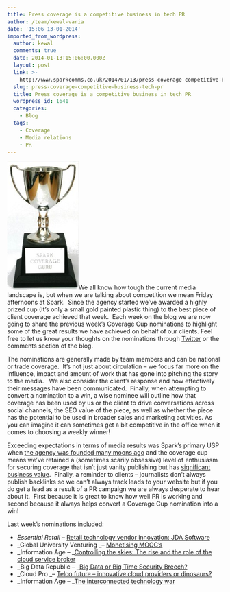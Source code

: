 ```yaml
---
title: Press coverage is a competitive business in tech PR
author: /team/kewal-varia
date: '15:06 13-01-2014'
imported_from_wordpress:
  author: kewal
  comments: true
  date: 2014-01-13T15:06:00.000Z
  layout: post
  link: >-
    http://www.sparkcomms.co.uk/2014/01/13/press-coverage-competitive-business-tech-pr/
  slug: press-coverage-competitive-business-tech-pr
  title: Press coverage is a competitive business in tech PR
  wordpress_id: 1641
  categories:
    - Blog
  tags:
    - Coverage
    - Media relations
    - PR
---
```


![Coverage cup](Coverage-cup-167x300.jpg)We all know how tough the current media landscape is, but when we are talking about competition we mean Friday afternoons at Spark.  Since the agency started we’ve awarded a highly prized cup (It’s only a small gold painted plastic thing) to the best piece of client coverage achieved that week.  Each week on the blog we are now going to share the previous week’s Coverage Cup nominations to highlight some of the great results we have achieved on behalf of our clients. Feel free to let us know your thoughts on the nominations through [Twitter](https://twitter.com/sparkcomms) or the comments section of the blog.  

The nominations are generally made by team members and can be national or trade coverage.  It’s not just about circulation – we focus far more on the influence, impact and amount of work that has gone into pitching the story to the media.   We also consider the client’s response and how effectively their messages have been communicated.  Finally, when attempting to convert a nomination to a win, a wise nominee will outline how that coverage has been used by us or the client to drive conversations across social channels, the SEO value of the piece, as well as whether the piece has the potential to be used in broader sales and marketing activities. As you can imagine it can sometimes get a bit competitive in the office when it comes to choosing a weekly winner!

Exceeding expectations in terms of media results was Spark’s primary USP when [the agency was founded many moons ago](http://www.sparkcomms.co.uk/about-us/meet-the-team/) and the coverage cup means we’ve retained a (sometimes scarily obsessive) level of enthusiasm for securing coverage that isn’t just vanity publishing but has [significant business value](http://www.sparkcomms.co.uk/client-experience/).  Finally, a reminder to clients – journalists don’t always publish backlinks so we can’t always track leads to your website but if you do get a lead as a result of a PR campaign we are always desperate to hear about it.  First because it is great to know how well PR is working and second because it always helps convert a Coverage Cup nomination into a win! 

Last week’s nominations included:

  * _Essential Retail_ – [Retail technology vendor innovation: JDA Software](http://www.essentialretail.com/news/supply-chain-and-logistics/article/52cfc57b926d1-retail-technology-vendor-innovation-jda-software)
  * _Global University Venturing _– [Monetising MOOC’s](http://www.globaluniversityventuring.com/article.php/3226/monetising-moocs)
  * _Information Age – _[Controlling the skies: The rise and the role of the cloud service broker](http://www.information-age.com/technology/cloud-and-virtualisation/123457557/controlling-the-skies--the-rise-and-role-of-the-cloud-service-broker)
  * _Big Data Republic – _[Big Data or Big Time Security Breech?](http://www.bigdatarepublic.com/author.asp?section_id=3453&doc_id=270441)
  * _Cloud Pro _– [Telco future – innovative cloud providers or dinosaurs?](http://www.cloudpro.co.uk/iaas/3635/telco-future-innovative-cloud-providers-or-dinosaurs)
  * _Information Age – _[The interconnected technology war](http://www.information-age.com/technology/security/123457561/the-interconnected-technology-war)
